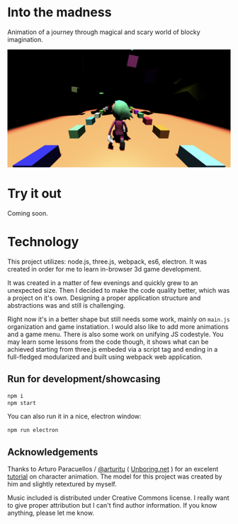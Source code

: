 # Into the madness

Animation of a journey through magical and scary world of blocky imagination.

![Game screenshot](docs/screenshot.png "Into the madness screenshot")


# Try it out
Coming soon.

# Technology
This project utilizes: node.js, three.js, webpack, es6, electron. It was created in order for me to learn in-browser 3d game development.

It was created in a matter of few evenings and quickly grew to an unexpected size. Then I decided to make the code quality better, which was a project on it's own. Designing a proper application structure and abstractions was and still is challenging.

Right now it's in a better shape but still needs some work, mainly on `main.js` organization and game instatiation. I would also like to add more animations and a game menu. There is also some work on unifying JS codestyle. You may learn some lessons from the code though, it shows what can be achieved starting from three.js embeded via a script tag and ending in a full-fledged modularized and built using webpack web application.

## Run for development/showcasing
```
npm i
npm start
```

You can also run it in a nice, electron window:
```
npm run electron
```

## Acknowledgements

Thanks to Arturo Paracuellos / [@arturitu](http://twitter.com/arturitu) ( [Unboring.net](http://www.unboring.net) ) for an excelent [tutorial](http://unboring.net/workflows/animation.html) on character animation. The model for this project was created by him and slightly retextured by myself.

Music included is distributed under Creative Commons license. I really want to give proper attribution but I can't find author information. If you know anything, please let me know.
